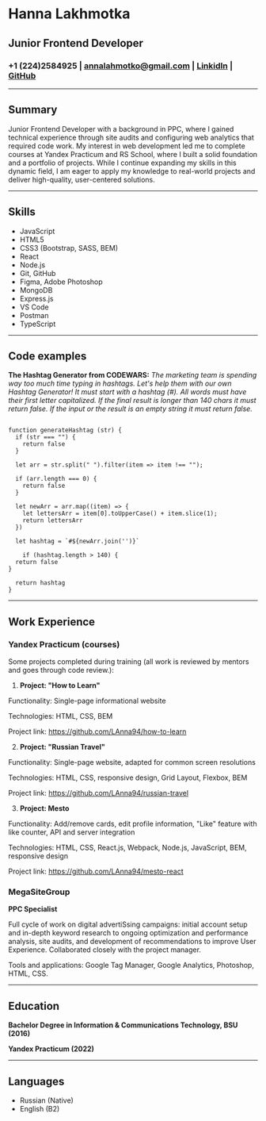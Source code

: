 # Hanna Lakhmotka
## Junior Frontend Developer
### +1 (224)2584925 | annalahmotko@gmail.com | [LinkidIn](https://www.linkedin.com/in/anna-lahmotko/) | [GitHub](https://github.com/LAnna94)
***
## Summary
Junior Frontend Developer with a background in PPC, where I gained technical experience through site audits and configuring web analytics that required code work. My interest in web development led me to complete courses at Yandex Practicum and RS School, where I built a solid foundation and a portfolio of projects. While I continue expanding my skills in this dynamic field, I am eager to apply my knowledge to real-world projects and deliver high-quality, user-centered solutions.
***
## Skills
* JavaScript             
* HTML5
* CSS3 (Bootstrap, SASS, BEM)
* React
* Node.js
* Git, GitHub
* Figma, Adobe Photoshop
* MongoDB
* Express.js
* VS Code
* Postman
* TypeScript
***
## Code examples
**The Hashtag Generator from CODEWARS:** *The marketing team is spending way too much time typing in hashtags. Let's help them with our own Hashtag Generator! It must start with a hashtag (#). All words must have their first letter capitalized. If the final result is longer than 140 chars it must return false. If the input or the result is an empty string it must return false.*

```

function generateHashtag (str) {
  if (str === "") {
    return false
  } 

  let arr = str.split(" ").filter(item => item !== "");

  if (arr.length === 0) {
    return false
  }
    
  let newArr = arr.map((item) => {
    let lettersArr = item[0].toUpperCase() + item.slice(1);
    return lettersArr
  })

  let hashtag = `#${newArr.join('')}`

    if (hashtag.length > 140) {
  return false
}

  return hashtag
}

```
***
## Work Experience
### Yandex Practicum (courses)
Some projects completed during training (all work is reviewed by mentors and goes through code review.):

1. **Project: "How to Learn"**

Functionality: Single-page informational website

Technologies: HTML, CSS, BEM

Project link: https://github.com/LAnna94/how-to-learn


2. **Project: "Russian Travel"**

Functionality: Single-page website, adapted for common screen resolutions

Technologies: HTML, CSS, responsive design, Grid Layout, Flexbox, BEM

Project link: https://github.com/LAnna94/russian-travel


3. **Project: Mesto**

Functionality: Add/remove cards, edit profile information, "Like" feature with like counter, API and server integration

Technologies: HTML, CSS, React.js, Webpack, Node.js, JavaScript, BEM, responsive design

Project link: https://github.com/LAnna94/mesto-react


### MegaSiteGroup
**PPC Specialist**

Full cycle of work on digital advertiSsing campaigns: initial account setup and in-depth keyword research to ongoing optimization and performance analysis, site audits, and development of recommendations to improve User Experience.
Collaborated closely with the project manager.

Tools and applications: Google Tag Manager, Google Analytics, Photoshop, HTML, CSS.
***
## Education
**Bachelor Degree in Information & Communications Technology, BSU (2016)**

**Yandex Practicum (2022)**
***
## Languages
* Russian (Native)
* English (B2)